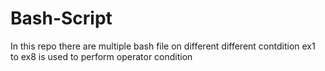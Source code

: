 # Bash-Script
In this repo there are multiple bash file on different different contdition
ex1 to ex8 is used to perform operator condition
